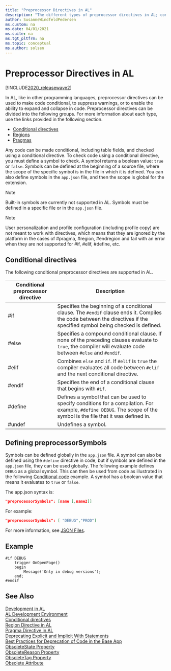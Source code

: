 ```yaml
---
title: "Preprocessor Directives in AL"
description: "The different types of preprocessor directives in AL; conditional, regions, and pragmas and preprocessorSymbols setting."
author: SusanneWindfeldPedersen
ms.custom: na
ms.date: 04/01/2021
ms.suite: na
ms.tgt_pltfrm: na
ms.topic: conceptual
ms.author: solsen
---
```


# Preprocessor Directives in AL

[!INCLUDE[2020_releasewave2](../../includes/2020_releasewave2.md)]

In AL, like in other programming languages, preprocessor directives can be used to make code conditional, to suppress warnings, or to enable the ability to expand and collapse in code. Preprocessor directives can be divided into the following groups. For more information about each type, use the links provided in the following section.

- [Conditional directives](devenv-directives-in-al.md#conditional-directives)
- [Regions](devenv-directive-region.md)
- [Pragmas](devenv-directive-pragma.md)

Any code can be made conditional, including table fields, and checked using a conditional directive. To check code using a conditional directive, you must define a symbol to check. A symbol returns a boolean value: `true` or `false`. Symbols can be defined at the beginning of a source file, where the scope of the specific symbol is in the file in which it is defined. You can also define symbols in the `app.json` file, and then the scope is global for the extension.

> [!NOTE]  
> Built-in symbols are currently not supported in AL. Symbols must be defined in a specific file or in the `app.json` file.

> [!NOTE]  
> User personalization and profile configuration (including profile copy) are not meant to work with directives, which means that they are ignored by the platform in the cases of #pragma, #region, #endregion and fail with an error when they are not supported for #if, #elif, #define, etc.

## Conditional directives

The following conditional preprocessor directives are supported in AL.

|Conditional preprocessor directive |Description |
|-----------------------|------------|
|#if                    | Specifies the beginning of a conditional clause. The `#endif` clause ends it. Compiles the code between the directives if the specified symbol being checked is defined.|
|#else                  | Specifies a compound conditional clause. If none of the preceding clauses evaluate to `true`, the compiler will evaluate code between `#else` and `#endif`. |
|#elif                  | Combines `else` and `if`. If `#elif` is `true` the compiler evaluates all code between `#elif` and the next conditional directive.|
|#endif                 | Specifies the end of a conditional clause that begins with `#if`. |
|#define                | Defines a symbol that can be used to specify conditions for a compilation. For example, `#define DEBUG`. The scope of the symbol is the file that it was defined in.|
|#undef                 | Undefines a symbol. |

## Defining preprocessorSymbols

Symbols can be defined globally in the `app.json` file. A symbol can also be defined using the `#define` directive in code, but if symbols are defined in the `app.json` file, they can be used globally. The following example defines `DEBUG` as a global symbol. This can then be used from code as illustrated in the following [Conditional code](devenv-directives-in-al.md#conditional-directives) example. A symbol has a boolean value that means it evaluates to `true` or `false`.

The app.json syntax is:

```json
"preprocessorSymbols": [name [,name2]]
```

For example:

```json
"preprocessorSymbols": [ "DEBUG","PROD"]
```

For more information, see [JSON Files](../devenv-json-files.md).

## Example

```AL
#if DEBUG
    trigger OnOpenPage()
    begin
        Message('Only in debug versions');
    end;
#endif

```

## See Also

[Development in AL](../devenv-dev-overview.md)  
[AL Development Environment](../devenv-reference-overview.md)  
[Conditional directives](devenv-directives-in-al.md#conditional-directives)  
[Region Directive in AL](devenv-directive-region.md)  
[Pragma Directive in AL](devenv-directive-pragma.md)  
[Deprecating Explicit and Implicit With Statements](../devenv-deprecating-with-statements-overview.md)  
[Best Practices for Deprecation of Code in the Base App](../devenv-deprecation-guidelines.md)  
[ObsoleteState Property](../properties/devenv-obsoletestate-property.md)  
[ObsoleteReason Property](../properties/devenv-obsoletereason-property.md)  
[ObsoleteTag Property](../properties/devenv-obsoletetag-property.md)  
[Obsolete Attribute](../attributes/devenv-obsolete-attribute.md)  
